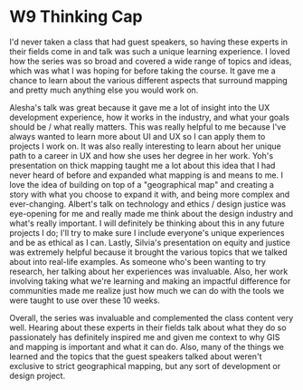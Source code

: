 # W9 Thinking Cap

I'd never taken a class that had guest speakers, so having these experts in their fields come in and
talk was such a unique learning experience. I loved how the series was so broad and covered a wide
range of topics and ideas, which was what I was hoping for before taking the course. It gave me a
chance to learn about the various different aspects that surround mapping and pretty much anything
else you would work on.

Alesha's talk was great because it gave me a lot of insight into the UX development experience, how
it works in the industry, and what your goals should be / what really matters. This was really
helpful to me because I've always wanted to learn more about UI and UX so I can apply them to
projects I work on. It was also really interesting to learn about her unique path to a career in UX
and how she uses her degree in her work. Yoh's presentation on thick mapping taught me a lot about
this idea that I had never heard of before and expanded what mapping is and means to me. I love the
idea of building on top of a "geographical map" and creating a story with what you choose to expand
it with, and being more complex and ever-changing. Albert's talk on technology and ethics / design
justice was eye-opening for me and really made me think about the design industry and what's really
important. I will definitely be thinking about this in any future projects I do; I'll try to make
sure I include everyone's unique experiences and be as ethical as I can. Lastly, Silvia's
presentation on equity and justice was extremely helpful because it brought the various topics that
we talked about into real-life examples. As someone who's been wanting to try research, her talking
about her experiences was invaluable. Also, her work involving taking what we're learning and making
an impactful difference for communities made me realize just how much we can do with the tools we
were taught to use over these 10 weeks.

Overall, the series was invaluable and complemented the class content very well. Hearing about these
experts in their fields talk about what they do so passionately has definitely inspired me and given
me context to why GIS and mapping is important and what it can do. Also, many of the things we
learned and the topics that the guest speakers talked about weren't exclusive to strict geographical
mapping, but any sort of development or design project.

